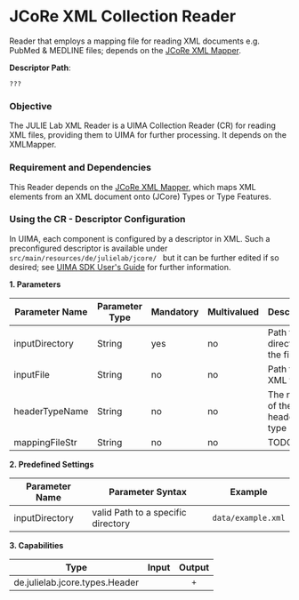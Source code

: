 # JCoRe XML Collection Reader
Reader that employs a mapping file for reading XML documents e.g. PubMed &amp; MEDLINE files; depends on the [JCoRe XML Mapper](https://github.com/JULIELab/jcore-xml-mapper).

**Descriptor Path**:
```
???
```
### Objective
The JULIE Lab XML Reader is a UIMA Collection Reader (CR) for reading XML files, providing them to UIMA for further processing. It depends on the XMLMapper.


### Requirement and Dependencies
This Reader depends on the [JCoRe XML Mapper](https://github.com/JULIELab/jcore-xml-mapper), which  maps XML elements from an XML document onto (JCore) Types or Type Features.


### Using the CR - Descriptor Configuration
In UIMA, each component is configured by a descriptor in XML. Such a preconfigured descriptor is available under `src/main/resources/de/julielab/jcore/ ` but it can be further edited if so desired; see [UIMA SDK User's Guide](https://uima.apache.org/downloads/releaseDocs/2.1.0-incubating/docs/html/tools/tools.html#ugr.tools.cde) for further information.

**1. Parameters**

| Parameter Name | Parameter Type | Mandatory | Multivalued | Description |
|----------------|----------------|-----------|-------------|-------------|
| inputDirectory | String | yes | no | Path to the directory of the file(s) |
| inputFile | String | no | no | Path to a XML file |
| headerTypeName | String | no | no | The name of the header type |
| mappingFileStr | String | no | no | TODO |

**2. Predefined Settings**

| Parameter Name | Parameter Syntax | Example |
|----------------|------------------|---------|
| inputDirectory | valid Path to a specific directory | `data/example.xml` |

**3. Capabilities**

| Type | Input | Output |
|------|:-----:|:------:|
|de.julielab.jcore.types.Header |  | `+` |
